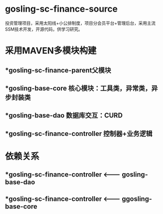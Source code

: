 # gosling-sc-finance-source
投资管理项目，采用太阳线+小公排制度，项目分会员平台+管理后台，采用主流SSM技术开发，开源代码，供学习研究。

# 采用MAVEN多模块构建
## *gosling-sc-finance-parent父模块
## *gosling-base-core 核心模块：工具类，异常类，异步封装类
## *gosling-base-dao 数据库交互：CURD
## *gosling-sc-finance-controller 控制器+业务逻辑

# 依赖关系
## *gosling-sc-finance-controller  <--- gosling-base-dao
## *gosling-sc-finance-controller  <--- ggosling-base-core
